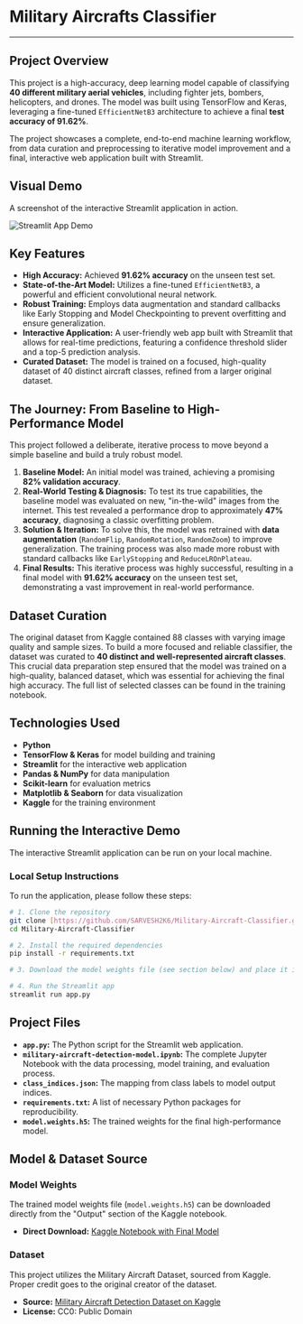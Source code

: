 # Military Aircrafts Classifier

---

## Project Overview

This project is a high-accuracy, deep learning model capable of classifying **40 different military aerial vehicles**, including fighter jets, bombers, helicopters, and drones. The model was built using TensorFlow and Keras, leveraging a fine-tuned `EfficientNetB3` architecture to achieve a final **test accuracy of 91.62%**.

The project showcases a complete, end-to-end machine learning workflow, from data curation and preprocessing to iterative model improvement and a final, interactive web application built with Streamlit.

## Visual Demo

A screenshot of the interactive Streamlit application in action.

![Streamlit App Demo](YOUR_SCREENSHOT_LINK_HERE)

## Key Features

- **High Accuracy:** Achieved **91.62% accuracy** on the unseen test set.
- **State-of-the-Art Model:** Utilizes a fine-tuned `EfficientNetB3`, a powerful and efficient convolutional neural network.
- **Robust Training:** Employs data augmentation and standard callbacks like Early Stopping and Model Checkpointing to prevent overfitting and ensure generalization.
- **Interactive Application:** A user-friendly web app built with Streamlit that allows for real-time predictions, featuring a confidence threshold slider and a top-5 prediction analysis.
- **Curated Dataset:** The model is trained on a focused, high-quality dataset of 40 distinct aircraft classes, refined from a larger original dataset.

## The Journey: From Baseline to High-Performance Model

This project followed a deliberate, iterative process to move beyond a simple baseline and build a truly robust model.

1.  **Baseline Model:** An initial model was trained, achieving a promising **82% validation accuracy**.
2.  **Real-World Testing & Diagnosis:** To test its true capabilities, the baseline model was evaluated on new, "in-the-wild" images from the internet. This test revealed a performance drop to approximately **47% accuracy**, diagnosing a classic overfitting problem.
3.  **Solution & Iteration:** To solve this, the model was retrained with **data augmentation** (`RandomFlip`, `RandomRotation`, `RandomZoom`) to improve generalization. The training process was also made more robust with standard callbacks like `EarlyStopping` and `ReduceLROnPlateau`.
4.  **Final Results:** This iterative process was highly successful, resulting in a final model with **91.62% accuracy** on the unseen test set, demonstrating a vast improvement in real-world performance.

## Dataset Curation

The original dataset from Kaggle contained 88 classes with varying image quality and sample sizes. To build a more focused and reliable classifier, the dataset was curated to **40 distinct and well-represented aircraft classes**. This crucial data preparation step ensured that the model was trained on a high-quality, balanced dataset, which was essential for achieving the final high accuracy. The full list of selected classes can be found in the training notebook.

## Technologies Used
- **Python**
- **TensorFlow & Keras** for model building and training
- **Streamlit** for the interactive web application
- **Pandas & NumPy** for data manipulation
- **Scikit-learn** for evaluation metrics
- **Matplotlib & Seaborn** for data visualization
- **Kaggle** for the training environment

## Running the Interactive Demo

The interactive Streamlit application can be run on your local machine.

### Local Setup Instructions
To run the application, please follow these steps:
```bash
# 1. Clone the repository
git clone [https://github.com/SARVESH2K6/Military-Aircraft-Classifier.git](https://github.com/SARVESH2K6/Military-Aircraft-Classifier.git)
cd Military-Aircraft-Classifier

# 2. Install the required dependencies
pip install -r requirements.txt

# 3. Download the model weights file (see section below) and place it in this folder.

# 4. Run the Streamlit app
streamlit run app.py
```

## Project Files

* **`app.py`:** The Python script for the Streamlit web application.
* **`military-aircraft-detection-model.ipynb`:** The complete Jupyter Notebook with the data processing, model training, and evaluation process.
* **`class_indices.json`:** The mapping from class labels to model output indices.
* **`requirements.txt`:** A list of necessary Python packages for reproducibility.
* **`model.weights.h5`:** The trained weights for the final high-performance model.

## Model & Dataset Source

### Model Weights
The trained model weights file (`model.weights.h5`) can be downloaded directly from the "Output" section of the Kaggle notebook.

* **Direct Download:** [Kaggle Notebook with Final Model](https://www.kaggle.com/code/msarvesh2k6/military-aircraft-detection-model-91-6-accuracy)

### Dataset
This project utilizes the Military Aircraft Dataset, sourced from Kaggle. Proper credit goes to the original creator of the dataset.

* **Source:** [Military Aircraft Detection Dataset on Kaggle](https://www.kaggle.com/datasets/a2015003713/militaryaircraftdetectiondataset)
* **License:** CC0: Public Domain
